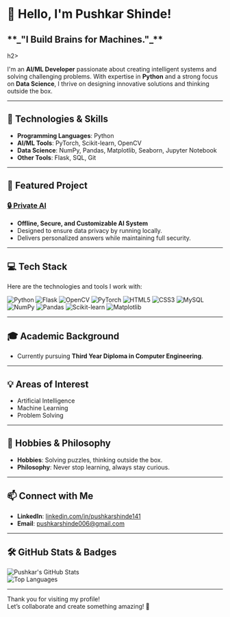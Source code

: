 # 👋 Hello, I'm Pushkar Shinde!

<h2>**_"I Build Brains for Machines."_**</h2>h2>  

I'm an **AI/ML Developer** passionate about creating intelligent systems and solving challenging problems. With expertise in **Python** and a strong focus on **Data Science**, I thrive on designing innovative solutions and thinking outside the box.

---

## 🔧 Technologies & Skills
- **Programming Languages**: Python  
- **AI/ML Tools**: PyTorch, Scikit-learn, OpenCV  
- **Data Science**: NumPy, Pandas, Matplotlib, Seaborn, Jupyter Notebook  
- **Other Tools**: Flask, SQL, Git

---

## 💼 Featured Project
### [🔒 Private AI](https://github.com/Pushkar3232/Private-AI)  
- **Offline, Secure, and Customizable AI System**  
- Designed to ensure data privacy by running locally.  
- Delivers personalized answers while maintaining full security.

---
## 💻 Tech Stack
Here are the technologies and tools I work with:

![Python](https://img.shields.io/badge/Python-3776AB?style=for-the-badge&logo=python&logoColor=white)
![Flask](https://img.shields.io/badge/Flask-000000?style=for-the-badge&logo=flask&logoColor=white)
![OpenCV](https://img.shields.io/badge/OpenCV-5C3EE8?style=for-the-badge&logo=opencv&logoColor=white)
![PyTorch](https://img.shields.io/badge/PyTorch-EE4C2C?style=for-the-badge&logo=pytorch&logoColor=white)
![HTML5](https://img.shields.io/badge/HTML5-E34F26?style=for-the-badge&logo=html5&logoColor=white)
![CSS3](https://img.shields.io/badge/CSS3-1572B6?style=for-the-badge&logo=css3&logoColor=white)
![MySQL](https://img.shields.io/badge/MySQL-4479A1?style=for-the-badge&logo=mysql&logoColor=white)
![NumPy](https://img.shields.io/badge/NumPy-013243?style=for-the-badge&logo=numpy&logoColor=white)
![Pandas](https://img.shields.io/badge/Pandas-150458?style=for-the-badge&logo=pandas&logoColor=white)
![Scikit-learn](https://img.shields.io/badge/Scikit--Learn-F7931E?style=for-the-badge&logo=scikit-learn&logoColor=white)
![Matplotlib](https://img.shields.io/badge/Matplotlib-11557C?style=for-the-badge&logo=plotly&logoColor=white)


---


## 🎓 Academic Background
- Currently pursuing **Third Year Diploma in Computer Engineering**.

---

## 💡 Areas of Interest
- Artificial Intelligence  
- Machine Learning  
- Problem Solving  

---

## 🌟 Hobbies & Philosophy
- **Hobbies**: Solving puzzles, thinking outside the box.  
- **Philosophy**: Never stop learning, always stay curious.  

---

## 📫 Connect with Me
- **LinkedIn**: [linkedin.com/in/pushkarshinde141](https://www.linkedin.com/in/pushkarshinde141)  
- **Email**: [pushkarshinde006@gmail.com](mailto:pushkarshinde006@gmail.com)  

---

## 🛠️ GitHub Stats & Badges  
![Pushkar's GitHub Stats](https://github-readme-stats.vercel.app/api?username=Pushkar3232&show_icons=true&theme=dark)  
![Top Languages](https://github-readme-stats.vercel.app/api/top-langs/?username=Pushkar3232&layout=compact&theme=dark)  

---

Thank you for visiting my profile!  
Let’s collaborate and create something amazing! 🚀
